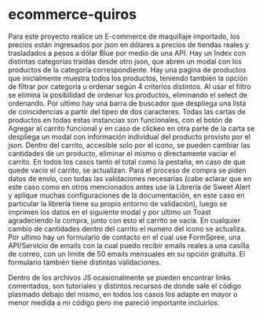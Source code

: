 # ecommerce-quiros

Para este proyecto realice un E-commerce de maquillaje importado, los precios están ingresados por json en dólares a precios de tiendas reales y trasladados a pesos a dólar Blue por medio de una API. 
Hay un Index con distintas categorias traídas desde otro json, que abren un modal con los productos de la categoria correspondiente. Hay una pagina de productos que inicialmente muestra todos los productos, teniendo también la opción de filtrar por categoria u ordenar según 4 criterios distintos. Al usar el filtro se elimina la posibilidad de ordenar los productos, eliminando el select de ordenando. Por ultimo hay una barra de buscador que despliega una lista de coincidencias a partir del tipeo de dos caracteres. Todas las cartas de productos en todas estas instancias son funcionales, con el botón de Agregar al carrito funcional y en caso de clickeo en otra parte de la carta se despliega un modal con información individual del producto provisto por el json.
Dentro del carrito, accesible solo por el icono, se pueden cambiar las cantidades de un producto, eliminar el mismo o directamente vaciar el carrito. En todos los casos tanto el total como la pestaña, en caso de que quede vacío el carrito, se actualizan. Para el proceso de compra se piden datos de envío, con todas las validaciones necesarias (cabe aclarar que en este caso como en otros mencionados antes use la Librería de Sweet Alert y aplique muchas configuraciones de la documentación, en este caso en particular la librería tiene su propio entorno de validación), luego se imprimen los datos en el siguiente modal y por ultimo un Toast agradeciendo la compra, junto con esto el carrito se vacía. En cualquier cambio de cantidades dentro del carrito el numero del icono se actualiza.
Por ultimo hay un formulario de contacto en el cual use FormSpree, una API/Servicio de emails con la cual puedo recibir emails reales a una casilla de correo, con un limite de 50 emails mensuales en su opción gratuita. El formulario también tiene distintas validaciones.

Dentro de los archivos JS ocasionalmente se pueden encontrar links comentados, son tutoriales y distintos recursos de donde sale el código plasmado debajo del mismo, en todos los casos los adapte en mayor o menor medida a mi código pero me pareció importante incluirlos.
